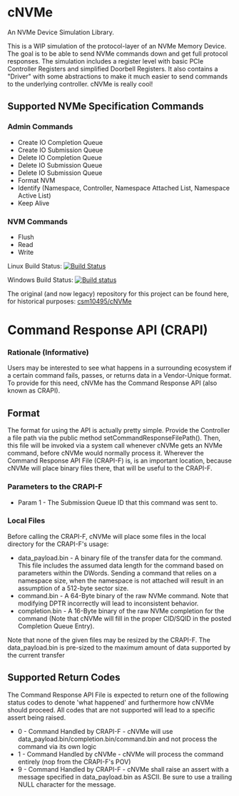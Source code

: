 # cNVMe
An NVMe Device Simulation Library.

This is a WIP simulation of the protocol-layer of an NVMe Memory Device. The goal is to be able to send NVMe commands down and get full protocol responses. The simulation includes a register level with basic PCIe Controller Registers and simplified Doorbell Registers. It also contains a "Driver" with some abstractions to make it much easier to send commands to the underlying controller. cNVMe is really cool!

## Supported NVMe Specification Commands
### Admin Commands
* Create IO Completion Queue
* Create IO Submission Queue
* Delete IO Completion Queue
* Delete IO Submission Queue
* Delete IO Submission Queue
* Format NVM
* Identify (Namespace, Controller, Namespace Attached List, Namespace Active List)
* Keep Alive

### NVM Commands
* Flush
* Read
* Write

Linux Build Status: [![Build Status](https://travis-ci.org/intel/cNVMe.svg?branch=master)](https://travis-ci.org/intel/cNVMe)

Windows Build Status: [![Build status](https://ci.appveyor.com/api/projects/status/svfanibbsfm94d4f/branch/master?svg=true)](https://ci.appveyor.com/project/csm10495/cnvme-v65dl/branch/master)

The original (and now legacy) repository for this project can be found here, for historical purposes: [csm10495/cNVMe](https://github.com/csm10495/cNVMe)

# Command Response API (CRAPI)
### Rationale (Informative)
Users may be interested to see what happens in a surrounding ecosystem if a certain command fails, passes, or returns data in a Vendor-Unique format. To provide for this need, cNVMe has the Command Response API (also known as CRAPI).

## Format
The format for using the API is actually pretty simple. Provide the Controller a file path via the public method setCommandResponseFilePath(). Then, this file will be invoked via a system call whenever cNVMe gets an NVMe command, before cNVMe would normally process it. Wherever the Command Response API File (CRAPI-F) is, is an important location, because cNVMe will place binary files there, that will be useful to the CRAPI-F. 

### Parameters to the CRAPI-F
- Param 1 - The Submission Queue ID that this command was sent to.

### Local Files
Before calling the CRAPI-F, cNVMe will place some files in the local directory for the CRAPI-F's usage:
- data_payload.bin - A binary file of the transfer data for the command. This file includes the assumed data length for the command based on parameters within the DWords. Sending a command that relies on a namespace size, when the namespace is not attached will result in an assumption of a 512-byte sector size.
- command.bin - A 64-Byte binary of the raw NVMe command. Note that modifying DPTR incorrectly will lead to inconsistent behavior.
- completion.bin - A 16-Byte binary of the raw NVMe completion for the command (Note that cNVMe will fill in the proper CID/SQID in the posted Completion Queue Entry).

Note that none of the given files may be resized by the CRAPI-F. The data_payload.bin is pre-sized to the maximum amount of data supported by the current transfer

## Supported Return Codes
The Command Response API File is expected to return one of the following status codes to denote 'what happened' and furthermore how cNVMe should proceed.
All codes that are not supported will lead to a specific assert being raised.
- 0 - Command Handled by CRAPI-F - cNVMe will use data_payload.bin/completion.bin/command.bin and not process the command via its own logic
- 1 - Command Handled by cNVMe - cNVMe will process the command entirely (nop from the CRAPI-F's POV)
- 9 - Command Handled by CRAPI-F - cNVMe shall raise an assert with a message specified in data_payload.bin as ASCII. Be sure to use a trailing NULL character for the message.

